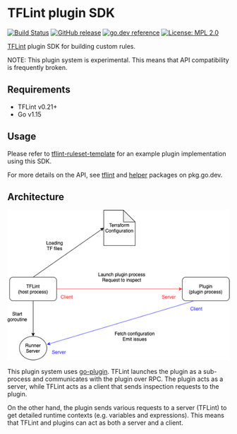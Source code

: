 # TFLint plugin SDK
[![Build Status](https://github.com/terraform-linters/tflint-plugin-sdk/workflows/build/badge.svg?branch=master)](https://github.com/terraform-linters/tflint-plugin-sdk/actions)
[![GitHub release](https://img.shields.io/github/release/terraform-linters/tflint-plugin-sdk.svg)](https://github.com/terraform-linters/tflint-plugin-sdk/releases/latest)
[![go.dev reference](https://img.shields.io/badge/go.dev-reference-007d9c?logo=go&logoColor=white)](https://pkg.go.dev/github.com/terraform-linters/tflint-plugin-sdk)
[![License: MPL 2.0](https://img.shields.io/badge/License-MPL%202.0-blue.svg)](LICENSE)

[TFLint](https://github.com/terraform-linters/tflint) plugin SDK for building custom rules.

NOTE: This plugin system is experimental. This means that API compatibility is frequently broken.

## Requirements

- TFLint v0.21+
- Go v1.15

## Usage

Please refer to [tflint-ruleset-template](https://github.com/terraform-linters/tflint-ruleset-template) for an example plugin implementation using this SDK.

For more details on the API, see [tflint](https://pkg.go.dev/github.com/terraform-linters/tflint-plugin-sdk/tflint) and [helper](https://pkg.go.dev/github.com/terraform-linters/tflint-plugin-sdk/helper) packages on pkg.go.dev.

## Architecture

![architecture](architecture.png)

This plugin system uses [go-plugin](https://github.com/hashicorp/go-plugin). TFLint launches the plugin as a sub-process and communicates with the plugin over RPC. The plugin acts as a server, while TFLint acts as a client that sends inspection requests to the plugin.

On the other hand, the plugin sends various requests to a server (TFLint) to get detailed runtime contexts (e.g. variables and expressions). This means that TFLint and plugins can act as both a server and a client.
